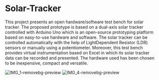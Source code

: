 # Solar-Tracker
This project presents an open hardware/software test bench for solar tracker. The proposed prototype is based on a dual-axis solar tracker controlled with Arduino Uno which is an open-source prototyping platform based on easy-to-use hardware and software. The solar tracker can be controlled automatically with the help of LightDependent Resistor (LDR) sensors or manually using a potentiometer. Moreover, this test bench provides virtual instrumentation based on Excel in which its solar tracker data can be recorded and presented. The hardware used has been chosen to be inexpensive, compact and versatile.

![IMG_1-removebg-preview](https://user-images.githubusercontent.com/62985421/135863342-83eea970-0adf-4a29-a7c3-fc895af65e12.png)
![IMG_4-removebg-preview](https://user-images.githubusercontent.com/62985421/135863412-a7fded0e-a1c4-4b23-a5f8-3fa0898b416f.png)


